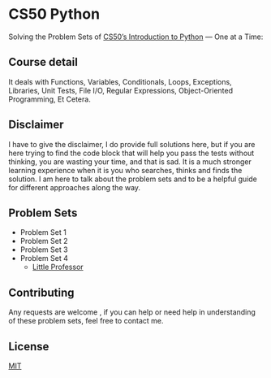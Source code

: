 # CS50 Python

Solving the Problem Sets of [CS50’s Introduction to Python](https://cs50.harvard.edu/python/2022/) — One at a Time:  

## Course detail
It deals with 
Functions, Variables,
Conditionals,
Loops,
Exceptions,
Libraries,
Unit Tests,
File I/O,
Regular Expressions,
Object-Oriented Programming,
Et Cetera.

## Disclaimer
I have to give the disclaimer, I do provide full solutions here, but if you are here trying to find the code block that will help you pass the tests without thinking, you are wasting your time, and that is sad. It is a much stronger learning experience when it is you who searches, thinks and finds the solution. I am here to talk about the problem sets and to be a helpful guide for different approaches along the way.

## Problem Sets
* Problem Set 1
* Problem Set 2
* Problem Set 3
* Problem Set 4
  * [Little Professor](https://cs50.harvard.edu/python/2022/psets/4/professor/)

## Contributing
Any requests are welcome , if you can help or need help in understanding of these problem sets, feel free to contact me.

## License
[MIT](https://choosealicense.com/licenses/mit/)

